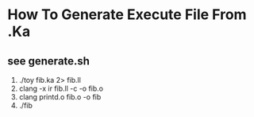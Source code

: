 # How To Generate Execute File From .Ka #

## see generate.sh

1. ./toy fib.ka 2> fib.ll
2. clang -x ir fib.ll -c -o fib.o
3. clang printd.o fib.o -o fib
4. ./fib
